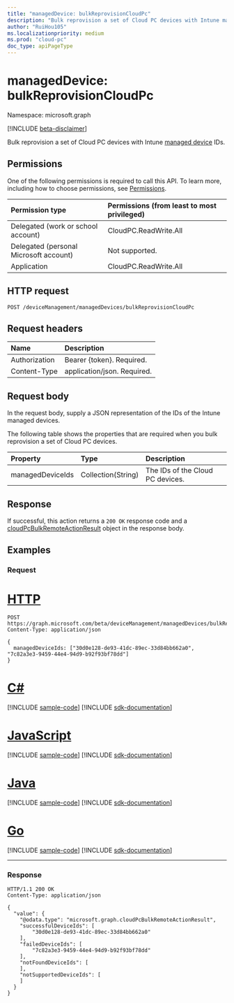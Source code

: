 ```yaml
---
title: "managedDevice: bulkReprovisionCloudPc"
description: "Bulk reprovision a set of Cloud PC devices with Intune managed device IDs."
author: "RuiHou105"
ms.localizationpriority: medium
ms.prod: "cloud-pc"
doc_type: apiPageType
---
```


# managedDevice: bulkReprovisionCloudPc

Namespace: microsoft.graph

[!INCLUDE [beta-disclaimer](../../includes/beta-disclaimer.md)]

Bulk reprovision a set of Cloud PC devices with Intune [managed device](../resources/cloudpc.md) IDs.

## Permissions

One of the following permissions is required to call this API. To learn more, including how to choose permissions, see [Permissions](/graph/permissions-reference).

|Permission type|Permissions (from least to most privileged)|
|:---|:---|
|Delegated (work or school account)|CloudPC.ReadWrite.All|
|Delegated (personal Microsoft account)|Not supported.|
|Application|CloudPC.ReadWrite.All|

## HTTP request

<!-- {
  "blockType": "ignored"
}
-->

``` http
POST /deviceManagement/managedDevices/bulkReprovisionCloudPc
```

## Request headers

|Name|Description|
|:---|:---|
|Authorization|Bearer {token}. Required.|
|Content-Type|application/json. Required.|

## Request body

In the request body, supply a JSON representation of the IDs of the Intune managed devices.

The following table shows the properties that are required when you bulk reprovision a set of Cloud PC devices.

|Property|Type|Description|
|:---|:---|:---|
|managedDeviceIds|Collection(String)|The IDs of the Cloud PC devices.|

## Response

If successful, this action returns a `200 OK` response code and a [cloudPcBulkRemoteActionResult](../resources/cloudpcbulkremoteactionresult.md) object in the response body.

## Examples

### Request


# [HTTP](#tab/http)
<!-- {
  "blockType": "request",
  "name": "managedDevice_bulkReprovisionCloudPc"
}
-->

``` http
POST https://graph.microsoft.com/beta/deviceManagement/managedDevices/bulkReprovisionCloudPc
Content-Type: application/json

{
  managedDeviceIds: ["30d0e128-de93-41dc-89ec-33d84bb662a0", "7c82a3e3-9459-44e4-94d9-b92f93bf78dd"] 
}
```

# [C#](#tab/csharp)
[!INCLUDE [sample-code](../includes/snippets/csharp/manageddevice-bulkreprovisioncloudpc-csharp-snippets.md)]
[!INCLUDE [sdk-documentation](../includes/snippets/snippets-sdk-documentation-link.md)]

# [JavaScript](#tab/javascript)
[!INCLUDE [sample-code](../includes/snippets/javascript/manageddevice-bulkreprovisioncloudpc-javascript-snippets.md)]
[!INCLUDE [sdk-documentation](../includes/snippets/snippets-sdk-documentation-link.md)]

# [Java](#tab/java)
[!INCLUDE [sample-code](../includes/snippets/java/manageddevice-bulkreprovisioncloudpc-java-snippets.md)]
[!INCLUDE [sdk-documentation](../includes/snippets/snippets-sdk-documentation-link.md)]

# [Go](#tab/go)
[!INCLUDE [sample-code](../includes/snippets/go/manageddevice-bulkreprovisioncloudpc-go-snippets.md)]
[!INCLUDE [sdk-documentation](../includes/snippets/snippets-sdk-documentation-link.md)]

---


### Response

<!-- {
  "blockType": "response",
  "truncated": true,
  "@odata.type": "microsoft.graph.cloudPcBulkRemoteActionResult"
}
-->

``` http
HTTP/1.1 200 OK
Content-Type: application/json

{
  "value": {
    "@odata.type": "microsoft.graph.cloudPcBulkRemoteActionResult",
    "successfulDeviceIds": [
        "30d0e128-de93-41dc-89ec-33d84bb662a0"
    ],
    "failedDeviceIds": [
        "7c82a3e3-9459-44e4-94d9-b92f93bf78dd"
    ],
    "notFoundDeviceIds": [
    ],
    "notSupportedDeviceIds": [
    ]
  }
}
```
